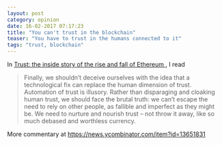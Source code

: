 ```yaml
---
layout: post
category: opinion
date: 16-02-2017 07:17:23
title: "You can't trust in the blockchain"
teaser: "You have to trust in the humans connected to it"
tags: "trust, blockchain"
---
```


In [Trust: the inside story of the rise and fall of Ethereum ](https://aeon.co/essays/trust-the-inside-story-of-the-rise-and-fall-of-ethereum), I read

> Finally, we shouldn’t deceive ourselves with the idea that a technological fix can replace the human dimension of trust. Automation of trust is illusory. Rather than disparaging and cloaking human trust, we should face the brutal truth: we can’t escape the need to rely on other people, as fallible and imperfect as they might be. We need to nurture and nourish trust – not throw it away, like so much debased and worthless currency.

More commentary at 
https://news.ycombinator.com/item?id=13651831
